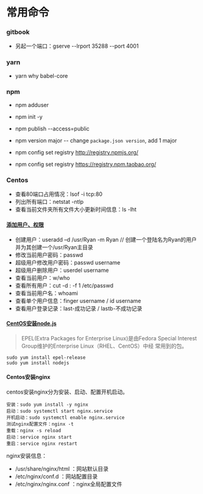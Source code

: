 # 常用命令

### gitbook

* 另起一个端口：gserve --lrport 35288 --port 4001

### yarn

* yarn why babel-core

### npm

* npm adduser
* npm init -y
* npm publish --access=public
* npm version major --  change `package.json version`, add 1 major


* npm config set registry http://registry.npmjs.org/
* npm config set registry https://registry.npm.taobao.org/


### Centos

* 查看80端口占用情况：lsof -i tcp:80
* 列出所有端口：netstat -ntlp
* 查看当前文件夹所有文件大小更新时间信息：ls -lht

#### [添加用户、权限](https://www.cnblogs.com/daizhuacai/archive/2013/01/17/2865132.html)
* 创建用户：useradd –d /usr/Ryan -m Ryan // 创建一个登陆名为Ryan的用户并为其创建一个/usr/Ryan主目录
* 修改当前用户密码：passwd
* 超级用户修改用户密码：passwd username
* 超级用户删除用户：userdel username
* 查看当前用户：w/who
* 查看所有用户：cut -d : -f 1 /etc/passwd
* 查看当前用户名：whoami
* 查看单个用户信息：finger username / id username
* 查看用户登录记录：last-成功记录 / lastb-不成功记录

#### [CentOS安装node.js](https://blog.csdn.net/lu_embedded/article/details/79138650)

>EPEL(Extra Packages for Enterprise Linux)是由Fedora Special Interest Group维护的Enterprise Linux（RHEL、CentOS）中经 常用到的包。

```
sudo yum install epel-release
sudo yum install nodejs
```

#### Centos安装nginx

centos安装nginx分为安装、启动、配置开机启动。

```
安装：sudo yum install -y nginx
启动：sudo systemctl start nginx.service
开机启动：sudo systemctl enable nginx.service
测试nginx配置文件：nginx -t
重载：nginx -s reload
启动：service nginx start
重启：service nginx restart
```

nginx安装信息：

- /usr/share/nginx/html ：网站默认目录
- /etc/nginx/conf.d ：网站配置目录
- /etc/nginx/nginx.conf ：nginx全局配置文件